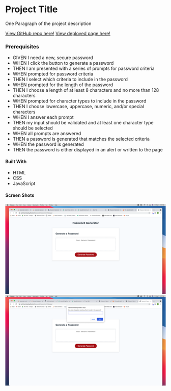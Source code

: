 # Project Title

One Paragraph of the project description

[View GitHub repo here!](https://github.com/CaitlinSwickard/Password-Generator-Challenge)
[View deployed page here!](https://caitlinswickard.github.io/Password-Generator-Challenge/)

### Prerequisites

- GIVEN I need a new, secure password
- WHEN I click the button to generate a password
- THEN I am presented with a series of prompts for password criteria
- WHEN prompted for password criteria
- THEN I select which criteria to include in the password
- WHEN prompted for the length of the password
- THEN I choose a length of at least 8 characters and no more than 128 characters
- WHEN prompted for character types to include in the password
- THEN I choose lowercase, uppercase, numeric, and/or special characters
- WHEN I answer each prompt
- THEN my input should be validated and at least one character type should be selected
- WHEN all prompts are answered
- THEN a password is generated that matches the selected criteria
- WHEN the password is generated
- THEN the password is either displayed in an alert or written to the page

#### Built With

- HTML
- CSS
- JavaScript

#### Screen Shots

![Screen shot-1](images/shot1.png)
![Screen shot-2](images/shot2.png)
